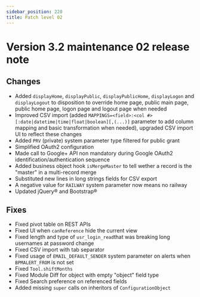```yaml
---
sidebar_position: 220
title: Patch level 02
---
```


Version 3.2 maintenance 02 release note
=======================================

Changes
-------

- Added `displayHome`, `displayPublic`, `displayPublicHome`, `displayLogon` and `displayLogout` to disposition to override home page, public main page, public home page, logon page and logout page when needed
- Improved CSV import (added `MAPPINGS=<field>:<col #>[:date|datetime|time|float|boolean][,(...)]` parameter to add column mapping and basic transformation when needed), upgraded CSV import UI to reflect these changes
- Added `PRV` (private) system parameter type filtered for public grant
- Simplified OAuth2 configuration
- Made call to Google+ API non mandatory during Google OAuth2 identification/authentication sequence
- Added business object hook `isMergeMaster` to tell wether a record is the "master" in a multi-record merge
- Substituted new lines in long strings fields for CSV export
- A negative value for `RAILWAY` system parameter now means no railway
- Updated jQuery&reg; and Bootstrap&reg;

Fixes
-----

- Fixed pivot table on REST APIs
- Fixed UI when `canReference` hide the current view
- Fixed length and type of `usr_login_read`that was breaking long usernames at password change
- Fixed CSV import with tab separator
- Fixed usage of `EMAIL_DEFAULT_SENDER` system parameter on alerts when `BPMALERT_FROM` is not set
- Fixed `Tool.shiftMonths`
- Fixed Module Diff for object with empty "object" field type 
- Fixed Search preference on referenced fields
- Added missing `super` calls on inheritors of `ConfigurationObject`
